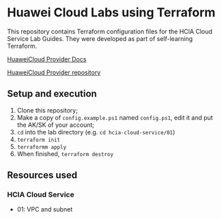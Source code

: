 # Huawei Cloud Labs using Terraform

This repository contains Terraform configuration files for the HCIA
Cloud Service Lab Guides. They were developed as part of self-learning
Terraform.

[HuaweiCloud Provider Docs][provider-docs]

[HuaweiCloud Provider repository][provider-repo]

## Setup and execution

1. Clone this repository;
2. Make a copy of `config.example.ps1` named `config.ps1`, edit it and put
   the AK/SK of your account;
3. `cd` into the lab directory (e.g. `cd hcia-cloud-service/01`)
4. `terraform init`
5. `terraformm apply`
6. When finished, `terraform destroy`

## Resources used

### HCIA Cloud Service

- 01: VPC and subnet

[provider-docs]: <https://registry.terraform.io/providers/huaweicloud/huaweicloud/latest/docs>
[provider-repo]: <https://github.com/huaweicloud/terraform-provider-huaweicloud>
